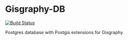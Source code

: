 Gisgraphy-DB
============

[![Build Status](https://travis-ci.org/rmarchei/gisgraphy-db.svg)](https://travis-ci.org/rmarchei/gisgraphy-db)

Postgres database with Postgis extensions for Gisgraphy

